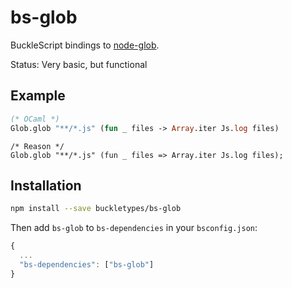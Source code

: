 
# bs-glob

BuckleScript bindings to [node-glob](https://github.com/isaacs/node-glob).

Status: Very basic, but functional

## Example

```ml
(* OCaml *)
Glob.glob "**/*.js" (fun _ files -> Array.iter Js.log files)
```

```reason
/* Reason */
Glob.glob "**/*.js" (fun _ files => Array.iter Js.log files);

```

## Installation

```sh
npm install --save buckletypes/bs-glob
```

Then add `bs-glob` to `bs-dependencies` in your `bsconfig.json`:
```js
{
  ...
  "bs-dependencies": ["bs-glob"]
}
```
